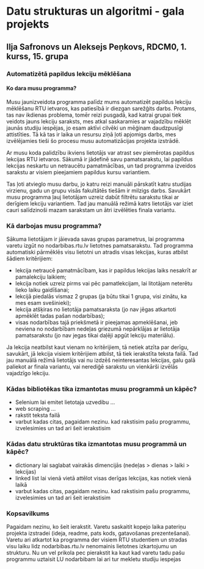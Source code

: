 # Datu strukturas un algoritmi - gala projekts
## Ilja Safronovs un Aleksejs Peņkovs, RDCM0, 1. kurss, 15. grupa
### Automatizētā papildus lekciju mēklēšana
#### Ko dara musu programma?
  Musu jaunizveidota programma palīdz mums automatizēt papildus lekciju mēklēšanu RTU ietvaros, kas patiesībā ir diezgan sarežģits darbs. Protams, tas nav ikdienas problema, tomēr reizi pusgadā, kad katrai grupai tiek veidots jauns lekciju saraksts, mes atkal saskaramies ar vajadzību mēklēt jaunās studiju iespējas, jo esam aktīvi cilvēki un mēģinam daudzpusīgi attistīties. Tā kā tas ir laika un resursu ziņā ļoti apjomigs darbs, mes izvēlējamies tieši šo procesu musu automatizācijas projekta izstrādē.

  Ar musu koda palidzību ikviens lietotājs var atrast sev piemērotas papildus lekcijas RTU ietvaros. Sākumā ir jādefinē savu pamatsarakstu, lai papildus lekcijas neskartu un netraucētu pamatmācības, un tad programma izveidos sarakstu ar visiem pieejamiem papildus kursu variantiem. 

  Tas ļoti atvieglo musu darbu, jo katru reizi manuāli pārskatīt katru studijas virzienu, gadu un grupu visās fakultātēs tiešām ir milzigs darbs. Savukārt musu programma ļauj lietotājam uzreiz dabūt filtrētu sarakstu tikai ar derīgiem lekciju variantiem. Tad jau manuālā režimā katrs lietotājs var iziet cauri salīdzinoši mazam sarakstam un ātri izvēlēties finala variantu.
### Kā darbojas musu programma?
  Sākuma lietotājam ir jāievada savas grupas parametrus, lai programma varetu izgūt no nodarbibas.rtu.lv lietotnes pamatsarakstu. Tad programma automatiski pārmēklēs visu lietotni un atradis visas lekcijas, kuras atbilst šādiem kritērijiem:
- lekcija netraucē pamatmācībam, kas ir papildus lekcijas laiks nesakrīt ar pamalekciju laikiem;
- lekcija notiek uzreiz pirms vai pēc pamatlekcijam, lai litotājam neterētu lieko laiku gaidīšanai;
- lekcijā piedalās vismaz 2 grupas (ja būtu tikai 1 grupa, visi zinātu, ka mes esam svešinieki);
- lekcija atšķiras no lietotāja pamatsaraksta (jo nav jēgas atkartoti apmēklēt tadas pašan nodarbības);
- visas nodarbības tajā priekšmetā ir pieejamas apmeklēšanai, jeb neviena no nodarbībam nedeļas griezumā nepārklājas ar lietotāja pamatsarakstu (jo nav jegas tikai daļēji apgūt lekciju materiālu).

Ja lekcija neatbilst kaut vienam no kritērijiem, tā netiek atzīta par derīgu, savukārt, jā lekcija visiem kritērijiem atbilst, tā tiek ierakstīta teksta failā. Tad jau manuālā režīmā lietotājs vai nu izdzēš neinteresantas lekcijas, galu galā paliekot ar finala variantu, vai nerediģē sarakstu un vienkārši izvēlās vajadzīgo lekciju.
### Kādas bibliotēkas tika izmantotas musu programmā un kāpēc?
- Selenium lai emitet lietotaja uzvedibu ...
- web scraping ...
- rakstit teksta failā
- varbut kadas citas, pagaidam nezinu. kad rakstisim pašu programmu, izvelesimies un tad ari šeit ierakstisim
### Kādas datu struktūras tika izmantotas musu programmā un kāpēc?
- dictionary lai saglabat vairakās dimencijās (nedeļas > dienas > laiki > lekcijas)
- linked list lai vienā vietā attēlot visas derīgas lekcijas, kas notiek vienā laikā
- varbut kadas citas, pagaidam nezinu. kad rakstisim pašu programmu, izvelesimies un tad ari šeit ierakstisim
### Kopsavilkums
Pagaidam nezinu, ko šeit ierakstit. Varetu saskaitit kopejo laika pateriņu projekta izstradei (ideja, readme, pats kods, gatavošanas prezentešanai). Varetu ari atkartot ka programma der visiem RTU studentiem un stradas visu laiku lidz nodarbibas.rtu.lv nenomainis lietotnes izkartojumu un strukturu. Nu un vel prikola pec pierakstit ka kaut kad varetu tadu pašu programmu uztaisit LU nodarbibam lai ari tur mekletu studiju iespejas

